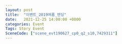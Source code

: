 ```yaml
---
layout: post
title:  "이벤트_2019여름_엔딩"
date:   2021-12-25 14:00:00 +0000
categories: Event
Tags: Story Event
SceneCode: ["scene_evt190627_cp0_q2_s10,7429311"]
---
```

